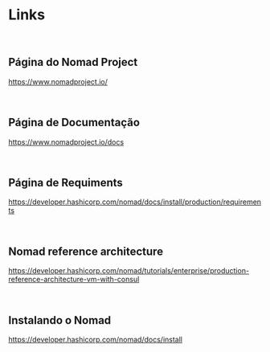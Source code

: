 # Links 

</br>

## Página do Nomad Project 
https://www.nomadproject.io/

</br>

## Página de Documentação
https://www.nomadproject.io/docs

</br>

## Página de Requiments
https://developer.hashicorp.com/nomad/docs/install/production/requirements

</br>

## Nomad reference architecture
https://developer.hashicorp.com/nomad/tutorials/enterprise/production-reference-architecture-vm-with-consul

</br>

## Instalando o Nomad
https://developer.hashicorp.com/nomad/docs/install
